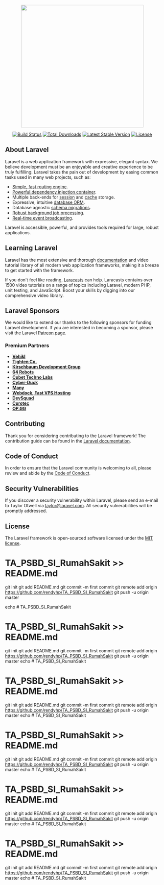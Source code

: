 <p align="center"><a href="https://laravel.com" target="_blank"><img src="https://raw.githubusercontent.com/laravel/art/master/logo-lockup/5%20SVG/2%20CMYK/1%20Full%20Color/laravel-logolockup-cmyk-red.svg" width="400"></a></p>

<p align="center">
<a href="https://travis-ci.org/laravel/framework"><img src="https://travis-ci.org/laravel/framework.svg" alt="Build Status"></a>
<a href="https://packagist.org/packages/laravel/framework"><img src="https://img.shields.io/packagist/dt/laravel/framework" alt="Total Downloads"></a>
<a href="https://packagist.org/packages/laravel/framework"><img src="https://img.shields.io/packagist/v/laravel/framework" alt="Latest Stable Version"></a>
<a href="https://packagist.org/packages/laravel/framework"><img src="https://img.shields.io/packagist/l/laravel/framework" alt="License"></a>
</p>

## About Laravel

Laravel is a web application framework with expressive, elegant syntax. We believe development must be an enjoyable and creative experience to be truly fulfilling. Laravel takes the pain out of development by easing common tasks used in many web projects, such as:

- [Simple, fast routing engine](https://laravel.com/docs/routing).
- [Powerful dependency injection container](https://laravel.com/docs/container).
- Multiple back-ends for [session](https://laravel.com/docs/session) and [cache](https://laravel.com/docs/cache) storage.
- Expressive, intuitive [database ORM](https://laravel.com/docs/eloquent).
- Database agnostic [schema migrations](https://laravel.com/docs/migrations).
- [Robust background job processing](https://laravel.com/docs/queues).
- [Real-time event broadcasting](https://laravel.com/docs/broadcasting).

Laravel is accessible, powerful, and provides tools required for large, robust applications.

## Learning Laravel

Laravel has the most extensive and thorough [documentation](https://laravel.com/docs) and video tutorial library of all modern web application frameworks, making it a breeze to get started with the framework.

If you don't feel like reading, [Laracasts](https://laracasts.com) can help. Laracasts contains over 1500 video tutorials on a range of topics including Laravel, modern PHP, unit testing, and JavaScript. Boost your skills by digging into our comprehensive video library.

## Laravel Sponsors

We would like to extend our thanks to the following sponsors for funding Laravel development. If you are interested in becoming a sponsor, please visit the Laravel [Patreon page](https://patreon.com/taylorotwell).

### Premium Partners

- **[Vehikl](https://vehikl.com/)**
- **[Tighten Co.](https://tighten.co)**
- **[Kirschbaum Development Group](https://kirschbaumdevelopment.com)**
- **[64 Robots](https://64robots.com)**
- **[Cubet Techno Labs](https://cubettech.com)**
- **[Cyber-Duck](https://cyber-duck.co.uk)**
- **[Many](https://www.many.co.uk)**
- **[Webdock, Fast VPS Hosting](https://www.webdock.io/en)**
- **[DevSquad](https://devsquad.com)**
- **[Curotec](https://www.curotec.com/services/technologies/laravel/)**
- **[OP.GG](https://op.gg)**

## Contributing

Thank you for considering contributing to the Laravel framework! The contribution guide can be found in the [Laravel documentation](https://laravel.com/docs/contributions).

## Code of Conduct

In order to ensure that the Laravel community is welcoming to all, please review and abide by the [Code of Conduct](https://laravel.com/docs/contributions#code-of-conduct).

## Security Vulnerabilities

If you discover a security vulnerability within Laravel, please send an e-mail to Taylor Otwell via [taylor@laravel.com](mailto:taylor@laravel.com). All security vulnerabilities will be promptly addressed.

## License

The Laravel framework is open-sourced software licensed under the [MIT license](https://opensource.org/licenses/MIT).
# TA_PSBD_SI_RumahSakit >> README.md
git init
git add README.md
git commit -m first commit
git remote add origin https://github.com/rendyhp/TA_PSBD_SI_RumahSakit
git push -u origin master




echo # TA_PSBD_SI_RumahSakit
# TA_PSBD_SI_RumahSakit >> README.md
git init
git add README.md
git commit -m first commit
git remote add origin https://github.com/rendyhp/TA_PSBD_SI_RumahSakit
git push -u origin master
echo # TA_PSBD_SI_RumahSakit
# TA_PSBD_SI_RumahSakit >> README.md
git init
git add README.md
git commit -m first commit
git remote add origin https://github.com/rendyhp/TA_PSBD_SI_RumahSakit
git push -u origin master
echo # TA_PSBD_SI_RumahSakit
# TA_PSBD_SI_RumahSakit >> README.md
git init
git add README.md
git commit -m first commit
git remote add origin https://github.com/rendyhp/TA_PSBD_SI_RumahSakit
git push -u origin master
echo # TA_PSBD_SI_RumahSakit
# TA_PSBD_SI_RumahSakit >> README.md
git init
git add README.md
git commit -m first commit
git remote add origin https://github.com/rendyhp/TA_PSBD_SI_RumahSakit
git push -u origin master
echo # TA_PSBD_SI_RumahSakit
# TA_PSBD_SI_RumahSakit >> README.md
git init
git add README.md
git commit -m first commit
git remote add origin https://github.com/rendyhp/TA_PSBD_SI_RumahSakit
git push -u origin master
echo # TA_PSBD_SI_RumahSakit
